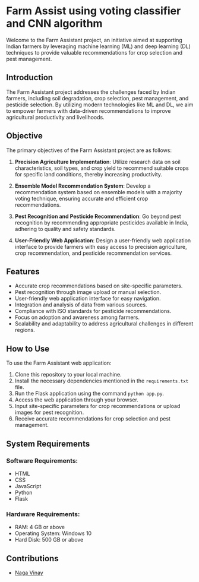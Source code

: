# Farm Assist using voting classifier and CNN algorithm

Welcome to the Farm Assistant project, an initiative aimed at supporting Indian farmers by leveraging machine learning (ML) and deep learning (DL) techniques to provide valuable recommendations for crop selection and pest management.

## Introduction

The Farm Assistant project addresses the challenges faced by Indian farmers, including soil degradation, crop selection, pest management, and pesticide selection. By utilizing modern technologies like ML and DL, we aim to empower farmers with data-driven recommendations to improve agricultural productivity and livelihoods.

## Objective

The primary objectives of the Farm Assistant project are as follows:

1. **Precision Agriculture Implementation**: Utilize research data on soil characteristics, soil types, and crop yield to recommend suitable crops for specific land conditions, thereby increasing productivity.

2. **Ensemble Model Recommendation System**: Develop a recommendation system based on ensemble models with a majority voting technique, ensuring accurate and efficient crop recommendations.

3. **Pest Recognition and Pesticide Recommendation**: Go beyond pest recognition by recommending appropriate pesticides available in India, adhering to quality and safety standards.

4. **User-Friendly Web Application**: Design a user-friendly web application interface to provide farmers with easy access to precision agriculture, crop recommendation, and pesticide recommendation services.

## Features

- Accurate crop recommendations based on site-specific parameters.
- Pest recognition through image upload or manual selection.
- User-friendly web application interface for easy navigation.
- Integration and analysis of data from various sources.
- Compliance with ISO standards for pesticide recommendations.
- Focus on adoption and awareness among farmers.
- Scalability and adaptability to address agricultural challenges in different regions.

## How to Use

To use the Farm Assistant web application:

1. Clone this repository to your local machine.
2. Install the necessary dependencies mentioned in the `requirements.txt` file.
3. Run the Flask application using the command `python app.py`.
4. Access the web application through your browser.
5. Input site-specific parameters for crop recommendations or upload images for pest recognition.
6. Receive accurate recommendations for crop selection and pest management.

## System Requirements

### Software Requirements:
- HTML
- CSS
- JavaScript
- Python
- Flask

### Hardware Requirements:
- RAM: 4 GB or above
- Operating System: Windows 10
- Hard Disk: 500 GB or above

## Contributions
- [Naga Vinay](https://github.com/Chetanperisetti)


